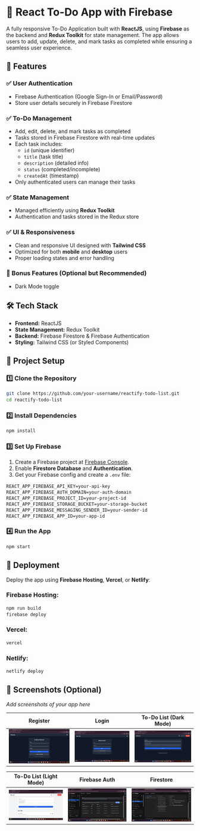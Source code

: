 # 📝 React To-Do App with Firebase

A fully responsive To-Do Application built with **ReactJS**, using **Firebase** as the backend and **Redux Toolkit** for state management. The app allows users to add, update, delete, and mark tasks as completed while ensuring a seamless user experience.

## 🚀 Features

### ✅ User Authentication
- Firebase Authentication (Google Sign-In or Email/Password)
- Store user details securely in Firebase Firestore

### ✅ To-Do Management
- Add, edit, delete, and mark tasks as completed
- Tasks stored in Firebase Firestore with real-time updates
- Each task includes:
  - `id` (unique identifier)
  - `title` (task title)
  - `description` (detailed info)
  - `status` (completed/incomplete)
  - `createdAt` (timestamp)
- Only authenticated users can manage their tasks

### ✅ State Management
- Managed efficiently using **Redux Toolkit**
- Authentication and tasks stored in the Redux store

### ✅ UI & Responsiveness
- Clean and responsive UI designed with **Tailwind CSS**
- Optimized for both **mobile** and **desktop** users
- Proper loading states and error handling

### 🌟 Bonus Features (Optional but Recommended)
- Dark Mode toggle


## 🛠 Tech Stack
- **Frontend:** ReactJS
- **State Management:** Redux Toolkit
- **Backend:** Firebase Firestore & Firebase Authentication
- **Styling:** Tailwind CSS (or Styled Components)

## 📂 Project Setup

### 1️⃣ Clone the Repository
```sh
git clone https://github.com/your-username/reactify-todo-list.git
cd reactify-todo-list
```

### 2️⃣ Install Dependencies
```sh
npm install
```

### 3️⃣ Set Up Firebase
1. Create a Firebase project at [Firebase Console](https://console.firebase.google.com/).
2. Enable **Firestore Database** and **Authentication**.
3. Get your Firebase config and create a `.env` file:
```env
REACT_APP_FIREBASE_API_KEY=your-api-key
REACT_APP_FIREBASE_AUTH_DOMAIN=your-auth-domain
REACT_APP_FIREBASE_PROJECT_ID=your-project-id
REACT_APP_FIREBASE_STORAGE_BUCKET=your-storage-bucket
REACT_APP_FIREBASE_MESSAGING_SENDER_ID=your-sender-id
REACT_APP_FIREBASE_APP_ID=your-app-id
```

### 4️⃣ Run the App
```sh
npm start
```

## 🚀 Deployment
Deploy the app using **Firebase Hosting**, **Vercel**, or **Netlify**:

### Firebase Hosting:
```sh
npm run build
firebase deploy
```

### Vercel:
```sh
vercel
```

### Netlify:
```sh
netlify deploy
```



## 📸 Screenshots (Optional)
_Add screenshots of your app here_

| Register | Login | To-Do List (Dark Mode) |
|----------|-------|-----------------------|
| ![Register](public/images/register.png) | ![Login](public/images/login.png) | ![Dark Mode](public/images/todolist_dark.png) |

| To-Do List (Light Mode) | Firebase Auth | Firestore |
|-------------------------|--------------|-----------|
| ![Light Mode](public/images/todolist_light.png) | ![Firebase Auth](public/images/firebase_auth.png) | ![Firestore](public/images/firestore.png) |








